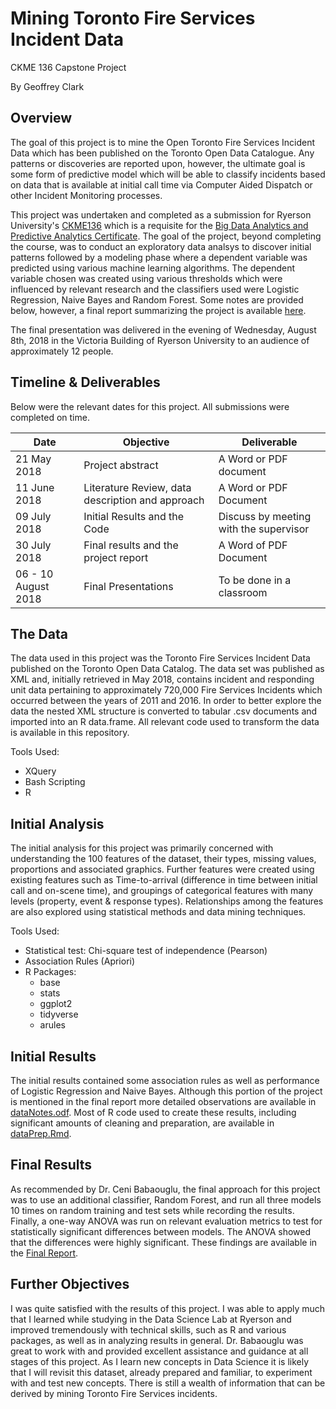 # Mining Toronto Fire Services Incident Data

CKME 136 Capstone Project

By Geoffrey Clark

## Overview

The goal of this project is to mine the Open Toronto Fire Services Incident Data which has been published on the Toronto Open Data Catalogue. Any patterns or discoveries are reported upon, however, the ultimate goal is some form of predictive model which will be able to classify incidents based on data that is available at initial call time via Computer Aided Dispatch or other Incident Monitoring processes. 

This project was undertaken and completed as a submission for Ryerson University's [CKME136](https://ce-online.ryerson.ca/ce/calendar/default.aspx?id=5&section=course&mode=course&ccode=CKME%20136) which is a requisite for the [Big Data Analytics and Predictive Analytics Certificate](https://ce-online.ryerson.ca/ce/calendar/default.aspx?section=program&sub=cert&cert=DATANA00&mode=program). The goal of the project, beyond completing the course, was to conduct an exploratory data analsys to discover initial patterns followed by a modeling phase where a dependent variable was predicted using various machine learning algorithms. The dependent variable chosen was created using various thresholds which were influenced by relevant research and the classifiers used were Logistic Regression, Naive Bayes and Random Forest. Some notes are provided below, however, a final report summarizing the project is available [here](https://github.com/gffryclrk/toronto.fire.incident.data/blob/master/docs/finalReport.tex.pdf).

The final presentation was delivered in the evening of Wednesday, August 8th, 2018 in the Victoria Building of Ryerson University to an audience of approximately 12 people. 
## Timeline & Deliverables

Below were the relevant dates for this project. All submissions were completed on time.

|Date|Objective|Deliverable|
|---|---|---|
|21 May 2018|Project abstract|A Word or PDF document|
|11 June 2018|Literature Review, data description and approach|A Word or PDF Document|
|09 July 2018|Initial Results and the Code|Discuss by meeting with the supervisor|
|30 July 2018|Final results and the project report|A Word of PDF Document|
|06 - 10 August 2018|Final Presentations|To be done in a classroom|

## The Data

The data used in this project was the Toronto Fire Services Incident Data published on the Toronto Open Data Catalog. The data set was published as XML and, initially retrieved in May 2018, contains incident and responding unit data pertaining to approximately 720,000 Fire Services Incidents which occurred between the years of 2011 and 2016. In order to better explore the data the nested XML structure is converted to tabular .csv documents and imported into an R data.frame. All relevant code used to transform the data is available in this repository.

Tools Used:
* XQuery
* Bash Scripting
* R

## Initial Analysis

The initial analysis for this project was primarily concerned with understanding the 100 features of the dataset, their types, missing values, proportions and associated graphics. Further features were created using existing features such as Time-to-arrival (difference in time between initial call and on-scene time), and groupings of categorical features with many levels (property, event & response types). Relationships among the features are also explored using statistical methods and data mining techniques. 

Tools Used:
* Statistical test: Chi-square test of independence (Pearson)
* Association Rules (Apriori)
* R Packages:
    * base
    * stats
    * ggplot2
    * tidyverse
    * arules

## Initial Results

The initial results contained some association rules as well as performance of Logistic Regression and Naive Bayes. Although this portion of the project is mentioned in the final report more detailed observations are available in [dataNotes.odf](https://github.com/gffryclrk/toronto.fire.incident.data/blob/master/docs/dataNotes.pdf). Most of R code used to create these results, including significant amounts of cleaning and preparation, are available in [dataPrep.Rmd](https://github.com/gffryclrk/toronto.fire.incident.data/blob/master/r/DataPrep.Rmd). 

## Final Results

As recommended by Dr. Ceni Babaouglu, the final approach for this project was to use an additional classifier, Random Forest, and run all three models 10 times on random training and test sets while recording the results. Finally, a one-way ANOVA was run on relevant evaluation metrics to test for statistically significant differences between models. The ANOVA showed that the differences were highly significant. These findings are available in the [Final Report](https://github.com/gffryclrk/toronto.fire.incident.data/blob/master/docs/finalReport.tex.pdf). 
## Further Objectives

I was quite satisfied with the results of this project. I was able to apply much that I learned while studying in the Data Science Lab at Ryerson and improved tremendously with technical skills, such as R and various packages, as well as in analyzing results in general. Dr. Babaouglu was great to work with and provided excellent assistance and guidance at all stages of this project. As I learn new concepts in Data Science it is likely that I will revisit this dataset, already prepared and familiar, to experiment with and test new concepts. There is still a wealth of information that can be derived by mining Toronto Fire Services incidents.

